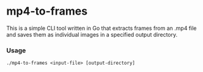 # mp4-to-frames
This is a simple CLI tool written in Go that extracts frames from an .mp4 file and saves them as individual images in a specified output directory.

### Usage
```
./mp4-to-frames <input-file> [output-directory]
```

